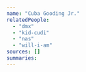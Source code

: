 ```yaml
---
name: "Cuba Gooding Jr."
relatedPeople:
  - "dmx"
  - "kid-cudi"
  - "nas"
  - "will-i-am"
sources: []
summaries:
---
```


